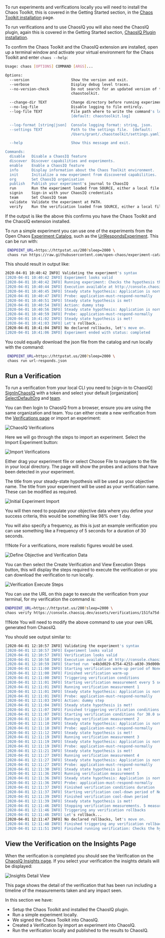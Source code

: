 To run experiments and verifications locally you will need to install the Chaos Toolkit, this is covered in the Getting Started section, in the  [Chaos Toolkit installation][CtkInstall] page.

To run verifications and to use ChaosIQ you will also need the ChaosIQ plugin, again this is covered in the Getting Started section, [ChaosIQ Plugin installation][ChaosIQPlugin].

To confirm the Chaos Toolkit and the ChaosIQ extension are installed, open up a terminal window and activate your virtual environment for the Chaos Toolkit and enter ```chaos --help```:

```bash
Usage: chaos [OPTIONS] COMMAND [ARGS]...

Options:
  --version                   Show the version and exit.
  --verbose                   Display debug level traces.
  --no-version-check          Do not search for an updated version of the
                              chaostoolkit.

  --change-dir TEXT           Change directory before running experiment.
  --no-log-file               Disable logging to file entirely.
  --log-file TEXT             File path where to write the command's log.
                              [default: chaostoolkit.log]

  --log-format [string|json]  Console logging format: string, json.
  --settings TEXT             Path to the settings file.  [default:
                              /Users/grant/.chaostoolkit/settings.yaml]

  --help                      Show this message and exit.

Commands:
  disable   Disable a ChaosIQ feature
  discover  Discover capabilities and experiments.
  enable    Enable a ChaosIQ feature
  info      Display information about the Chaos Toolkit environment.
  init      Initialize a new experiment from discovered capabilities.
  org       Set ChaosIQ organisation
  publish   Publish your experiment's journal to ChaosIQ
  run       Run the experiment loaded from SOURCE, either a local file or a...
  signin    Sign-in with your ChaosIQ credentials
  team      Set ChaosIQ team
  validate  Validate the experiment at PATH.
  verify    Run the verification loaded from SOURCE, either a local file or...
```

If the output is like the above this confirms you have the Chaos Toolkit and the ChaosIQ extension installed.

To run a simple experiment you can use one of the experiments from the Open Chaos [Experiment Catalog][ExperimentCatalog], such as the [UrlRespondsExperiment][UrlResponds]. This can be run with:

```bash
 ENDPOINT_URL=https://httpstat.us/200?sleep=2000 \
 chaos run https://raw.githubusercontent.com/open-chaos/experiment-catalog/master/local/url-responds/url-responds.json

```
This should result in output like:

```bash
2020-04-01 10:40:42 INFO] Validating the experiment's syntax
[2020-04-01 10:40:42 INFO] Experiment looks valid
[2020-04-01 10:40:42 INFO] Running experiment: Checks the hypothesis that a URL responds with a 200 status
[2020-04-01 10:40:44 INFO] Execution available at http://console.chaosiq.io/ChaosIQ/Staging/executions/4b10f6c5-a62f-4e52-ba4e-6db0b2cb7bf8
[2020-04-01 10:40:45 INFO] Steady state hypothesis: Application is normal
[2020-04-01 10:40:47 INFO] Probe: application-must-respond-normally
[2020-04-01 10:40:51 INFO] Steady state hypothesis is met!
[2020-04-01 10:40:54 INFO] Action: dummy step
[2020-04-01 10:40:56 INFO] Steady state hypothesis: Application is normal
[2020-04-01 10:40:59 INFO] Probe: application-must-respond-normally
[2020-04-01 10:41:02 INFO] Steady state hypothesis is met!
[2020-04-01 10:41:03 INFO] Let's rollback...
[2020-04-01 10:41:04 INFO] No declared rollbacks, let's move on.
[2020-04-01 10:41:06 INFO] Experiment ended with status: completed
```

You could equally download the json file from the catalog and run locally with the command:

```bash
 ENDPOINT_URL=https://httpstat.us/200?sleep=2000 \
 chaos run url-responds.json
```

## Run a Verification

To run a verification from your local CLI you need to [sign-in to ChaosIQ]
[SignInChaosIQ] with a token and select your default [organization]
[SelectDefaultOrg] and [team][SelectDefaultTeam].

You can then login to ChaosIQ from a browser, ensure you are using the same organization and team. You can either create a new verification from the [Verifications page][VerificationsPage] or import an experiment:

![ChaosIQ Verifications][ChaosIqVerifications]

Here we will go through the steps to import an experiment. Select the Import Experiment button:

![Import Verifications][VerificationsImport]

Either drag your experiment file or select Choose File to navigate to the file in your local directory. The page will show the probes and actions that have been detected in your experiment.

The title from your steady-state hypothesis will be used as your objective name. The title from your experiment will be used as your verification name. These can be modified as required.

![Initial Experiment Import][ExperimentImport]

You will then need to populate your objective data where you define your success criteria, this would be something like 98% over 1 day.

You will also specify a frequency, as this is just an example verification you can use something like a Frequency of 5 seconds for a duration of 30 seconds.

!!!Note
    For a verifications, more realistic figures would be used.

![Define Objective and Verification Data][DefineData]

You can then select the Create Verification and View Execution Steps button, this will display the steps required to execute the verification or you can download the verification to run locally.

![Verification Execute Steps][ExecuteSteps]

You can use the URL on this page to execute the verification from your terminal, for my verification the command is:

```bash
ENDPOINT_URL=https://httpstat.us/200?sleep=2000 \
chaos verify https://console.chaosiq.dev/assets/verifications/151fa75d-44ad-442d-9e30-de8d91d1cdb4.json
```
!!!Note
    You will need to modify the above command to use your own URL generated from ChaosIQ.

You should see output similar to:

```bash
[2020-04-01 12:10:57 INFO] Validating the experiment's syntax
[2020-04-01 12:10:57 INFO] Experiment looks valid
[2020-04-01 12:10:57 INFO] Verification looks valid
[2020-04-01 12:10:58 INFO] Execution available at http://console.chaosiq.io/ChaosIQ/Staging/executions/830ad7ae-3ab0-4c56-8e4a-ecb92d6fb08e
[2020-04-01 12:10:59 INFO] Started run 'e4b3d029-6754-4253-a830-39d000d976b1' of verification 'Checks the hypothesis that a URL responds with a 200 status'
[2020-04-01 12:11:00 INFO] Starting verification warm-up period of None seconds
[2020-04-01 12:11:00 INFO] Finished verification warm-up
[2020-04-01 12:11:00 INFO] Triggering verification conditions
[2020-04-01 12:11:01 INFO] Starting verification measurement every 5 seconds
[2020-04-01 12:11:01 INFO] Running verification measurement 1
[2020-04-01 12:11:01 INFO] Steady state hypothesis: Application is normal
[2020-04-01 12:11:01 INFO] Probe: application-must-respond-normally
[2020-04-01 12:11:03 INFO] Action: dummy step
[2020-04-01 12:11:04 INFO] Steady state hypothesis is met!
[2020-04-01 12:11:07 INFO] Finished triggering verification conditions
[2020-04-01 12:11:07 INFO] Starting verification conditions for 30.0 seconds
[2020-04-01 12:11:10 INFO] Running verification measurement 2
[2020-04-01 12:11:10 INFO] Steady state hypothesis: Application is normal
[2020-04-01 12:11:10 INFO] Probe: application-must-respond-normally
[2020-04-01 12:11:12 INFO] Steady state hypothesis is met!
[2020-04-01 12:11:19 INFO] Running verification measurement 3
[2020-04-01 12:11:19 INFO] Steady state hypothesis: Application is normal
[2020-04-01 12:11:19 INFO] Probe: application-must-respond-normally
[2020-04-01 12:11:21 INFO] Steady state hypothesis is met!
[2020-04-01 12:11:27 INFO] Running verification measurement 4
[2020-04-01 12:11:27 INFO] Steady state hypothesis: Application is normal
[2020-04-01 12:11:27 INFO] Probe: application-must-respond-normally
[2020-04-01 12:11:30 INFO] Steady state hypothesis is met!
[2020-04-01 12:11:36 INFO] Running verification measurement 5
[2020-04-01 12:11:36 INFO] Steady state hypothesis: Application is normal
[2020-04-01 12:11:36 INFO] Probe: application-must-respond-normally
[2020-04-01 12:11:37 INFO] Finished verification conditions duration
[2020-04-01 12:11:37 INFO] Starting verification cool-down period of None seconds
[2020-04-01 12:11:39 INFO] Finished verification cool-down period
[2020-04-01 12:11:39 INFO] Steady state hypothesis is met!
[2020-04-01 12:11:46 INFO] Stopping verification measurements. 5 measurements taken
[2020-04-01 12:11:46 INFO] Triggering any verification rollbacks
[2020-04-01 12:11:46 INFO] Let's rollback...
[2020-04-01 12:11:47 INFO] No declared rollbacks, let's move on.
[2020-04-01 12:11:48 INFO] Finished triggering any verification rollbacks
[2020-04-01 12:11:51 INFO] Finished running verification: Checks the hypothesis that a URL responds with a 200 status
```

## View the Verification on the Insights Page

When the verification is completed you should see the Verification on the [ChaosIQ Insights page](https://console.chaosiq.dev/ChaosIQ/Staging/insights). If you select your verification the insights details will be displayed:

![Insights Detail View][InsightsDetail]

This page shows the detail of the verification that has been run including a timeline of the measurements taken and any impact seen.

In this section we have:

* Setup the Chaos Toolkit and installed the ChaosIQ plugin.
* Run a simple experiment locally.
* We signed the Chaos Toolkit into ChaosIQ.
* Created a Verification by import an experiment into ChaosIQ.
* Run the verification locally and published to the results to ChaosIQ.

[CtkInstall]: gettingstarted/prerequisites/#creating-a-new-chaos-toolkit-cli-installation-using-pip
[ChaosIQPlugin]: gettingstarted/prerequisites/#add-the-chaosiq-plugin-to-your-chaos-toolkit
[ExperimentCatalog]: https://github.com/open-chaos/experiment-catalog
[UrlResponds]: https://raw.githubusercontent.com/open-chaos/experiment-catalog/master/local/url-responds/url-responds.json
[SignInChaosIQ]: /gettingstarted/signin
[SelectDefaultOrg]: /organizations-and-teams/switching-organizations
[SelectDefaultTeam]: /organizations-and-teams/switching-teams
[VerificationsPage]: https://console.chaosiq.io/ChaosIQ/verifications
[ChaosIqVerifications]:./images/chaosiq-verifications.png
[VerificationsImport]:./images/verifications-import.png
[ExperimentImport]:./images/experiment-import.png
[DefineData]:./images/define-data.png
[ExecuteSteps]:./images/execute-steps.png
[InsightsDetail]:./images/insights-detail.png